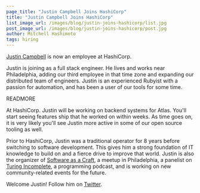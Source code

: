 ```yaml
---
page_title: "Justin Campbell Joins HashiCorp"
title: "Justin Campbell Joins HashiCorp"
list_image_url: /images/blog/justin-joins-hashicorp/list.jpg
post_image_url: /images/blog/justin-joins-hashicorp/post.jpg
author: Mitchell Hashimoto
tags: hiring
---
```


[Justin Campbell](https://github.com/justincampbell)
is now an employee at HashiCorp.

Justin is joining as a full stack engineer. He lives and works near
Philadelphia, adding our third employee in that time zone and expanding
our distributed team of engineers. Justin is an experienced Rubyist
with a passion for automation, and has been a user of our tools for some time.

READMORE

At HashiCorp. Justin will be working on backend systems for Atlas. You'll
start seeing features ship that he worked on within weeks. As time goes
on, it is very likely you'll see Justin more active in some of our open
source tooling as well.

Prior to HashiCorp, Justin was a traditional operator for 8 years before
switching to software development. This gives him a strong foundation of
IT knowledge to build on and a fierce drive to improve that world.
Justin is also the organizer of
[Software as a Craft](http://www.meetup.com/Software-as-Craft-Philadelphia/),
a meetup in Philadelphia, a panelist on
[Turing Incomplete](http://turing.cool/), a programming podcast, and is working on
new community-related events for the future.

Welcome Justin! Follow him on [Twitter](https://twitter.com/justincampbell).
